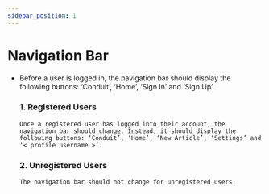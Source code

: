 ```yaml
---
sidebar_position: 1
---
```

# Navigation Bar

- Before a user is logged in, the navigation bar should display the following buttons: ‘Conduit’, ‘Home’, ‘Sign In’ and ‘Sign Up’.

   ### 1. Registered Users

      Once a registered user has logged into their account, the navigation bar should change. Instead, it should display the following buttons: ‘Conduit’, ‘Home’, ‘New Article’, ‘Settings’ and '< profile username >’.

   ### 2. Unregistered Users

      The navigation bar should not change for unregistered users.